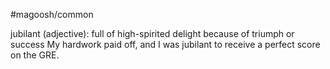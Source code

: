 #magoosh/common

jubilant (adjective): full of high-spirited delight because of triumph or success 
My hardwork paid off, and I was jubilant to receive a perfect score on the GRE. 
